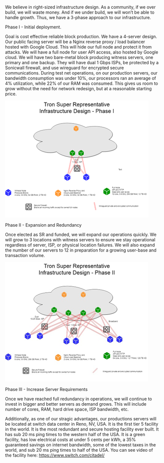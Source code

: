 We believe in right-sized infrastructure design.   As a community, if we over build, we will waste money.  And if we under build, we will won’t be able to handle growth. Thus, we have a 3-phase approach to our infrastructure.

Phase I -  Initial deployment.  

Goal is cost effective reliable block production.  We have a 4-server design.  Our public facing server will be a Nginx reverse proxy / load balancer hosted with Google Cloud.  This will hide our full node and protect it from attacks. We will have a full node for user API access, also hosted by Google cloud.  We will have two bare-metal block producing witness servers, one primary and one backup. They will have dual 1 Gbps ISPs, be protected by a Sonicwall firewall, and use wireguard for encrypted secure communications.
During test net operations, on our production servers, our bandwidth consumption was under 10%, our processors ran an average of 4% utilization, while 22% of our RAM was consumed. This gives us room to grow without the need for network redesign, but at a reasonable starting price.

![](https://github.com/Pythagoras51213/tronsr-template/blob/master/Tron%20Phase%20I%2050.png?raw=true)

Phase II -  Expansion and Redundancy  

Once elected as SR and funded, we will expand our operations quickly.  We will grow to 3 locations with witness servers to ensure we stay operational regardless of server, ISP, or physical location failures.  We will also expand the number of our servers to 12 in preparation for a growing user-base and transaction volume.

![](https://github.com/Pythagoras51213/tronsr-template/blob/master/Tron%20Phase%20II%20-50.jpg?raw=true)

Phase III -  Increase Server Requirements

Once we have reached full redundancy in operations, we will continue to invest in bigger and better servers as demand grows.  This will include number of cores, RAM, hard drive space, ISP bandwidth, etc.


Additionally, as one of our stragic advantages, our productions servers will be located at switch data center in Reno, NV, USA. It is the first tier 5 facility in the world. It is the most redundant and secure hosting facility ever built. It has sub 20 ms ping times to the western half of the USA. It is a green facility, has low electrical costs at under 5 cents per kWh, a 35% guaranteed savings on internet bandwidth, some of the lowest taxes in the world, and sub 20 ms ping times to half of the USA.
You can see video of the facility here: https://www.switch.com/citadel/

